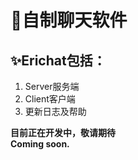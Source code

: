# 👀自制聊天软件  
## ✨Erichat包括：  
1. Server服务端  
2. Client客户端  
3. 更新日志及帮助  
  
**目前正在开发中，敬请期待**  
**Coming soon.**
